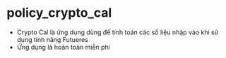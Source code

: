 # policy_crypto_cal

- Crypto Cal là ứng dụng dùng để tính toán các số liệu nhập vào khi sử dụng tính năng Futueres
- Ứng dụng là hoàn toàn miễn phí
